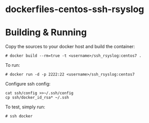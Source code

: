 # dockerfiles-centos-ssh-rsyslog

# Building & Running

Copy the sources to your docker host and build the container:

	# docker build --rm=true -t <username>/ssh_rsyslog:centos7 .

To run:

	# docker run -d -p 2222:22 <username>/ssh_rsyslog:centos7

Configure ssh config:

```
cat ssh/config >>~/.ssh/config
cp ssh/docker_id_rsa* ~/.ssh
```

To test, simply run:

	# ssh docker 
